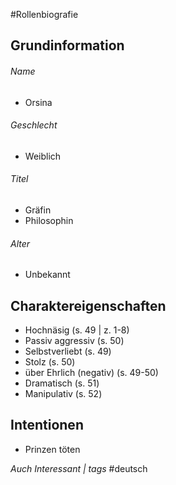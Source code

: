 #Rollenbiografie 
## Grundinformation
###### Name
- Orsina
###### Geschlecht
- Weiblich
###### Titel
- Gräfin 
- Philosophin
###### Alter
- Unbekannt
## Charaktereigenschaften 
- Hochnäsig (s. 49 | z. 1-8)
- Passiv aggressiv (s. 50)
- Selbstverliebt (s. 49)
- Stolz (s. 50)
- über Ehrlich (negativ) (s. 49-50)
- Dramatisch (s. 51)
- Manipulativ (s. 52)

## Intentionen
- Prinzen töten

*Auch Interessant | tags*
#deutsch